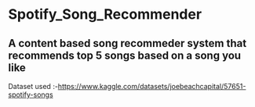 # Spotify_Song_Recommender

## A content based song recommeder system that recommends top 5 songs based on a song you like

Dataset used :-https://www.kaggle.com/datasets/joebeachcapital/57651-spotify-songs
